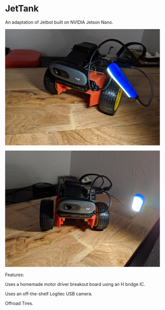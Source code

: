 # JetTank
An adaptation of Jetbot built on NVIDIA Jetson Nano.

![jetTank](https://github.com/estods3/JetTank/blob/master/IMG_20191010_211854.jpg)

![jetTank2](https://github.com/estods3/JetTank/blob/master/IMG_20191010_211857.jpg)

Features:

Uses a homemade motor driver breakout board using an H bridge IC.

Uses an off-the-shelf Logitec USB camera.

Offroad Tires.

